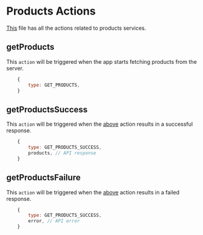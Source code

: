 # Products Actions

[This](/src/actions/products.js "JS file for Products Actions") file has all the actions related to products services.

## getProducts

This `action` will be triggered when the app starts fetching products from the server.

```javascript
    {
        type: GET_PRODUCTS,
    }
```

## getProductsSuccess

This `action` will be triggered when the [above](#get-products "getProducts Action") action results in a successful response.

```javascript
    {
        type: GET_PRODUCTS_SUCCESS,
        products, // API response
    }
```

## getProductsFailure

This `action` will be triggered when the [above](#get-products "getProducts Action") action results in a failed response.

```javascript
    {
        type: GET_PRODUCTS_SUCCESS,
        error, // API error
    }
```
